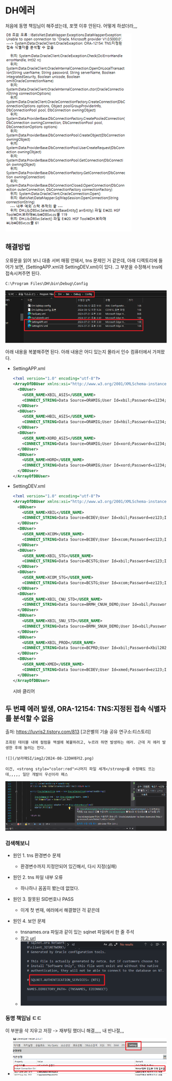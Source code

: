 


# DH에러
처음에 동명 책임님이 해주셨는데, 포맷 이후 안된다. 어떻게 하셨더라,,,

![alt text](/보라매SI/img2/240812_DH.png)



## 해결방법
오류문을 읽어 보니 대충 서버 매핑 안돼서, tns 문제인 거 같은데, 아래 디렉토리에 들어가 보면, (SettingAPP.xml과 SettingDEV.xml)이 있다. 그 부분을 수정해서 tns에 접속시켜주면 된다.
```
C:\Program Files\DH\bin\Debug\Config
```
![](/보라매SI/img2/2024-08-12DH에러수정1.png)

아래 내용을 복붙해주면 된다. 아래 내용은 어디 있는지 몰라서 인수 컴퓨터에서 가져왔다.

- SettingAPP.xml
    ```xml
    <?xml version="1.0" encoding="utf-8"?>
    <ArrayOfDBUser xmlns:xsi="http://www.w3.org/2001/XMLSchema-instance" xmlns:xsd="http://www.w3.org/2001/XMLSchema">
      <DBUser>
        <USER_NAME>XBIL_ASIS</USER_NAME>
        <CONNECT_STRING>Data Source=ORAMIG;User Id=xbil;Password=x1234;Integrated Security=no</CONNECT_STRING>
      </DBUser>
      <DBUser>
        <USER_NAME>HBIL_ASIS</USER_NAME>
        <CONNECT_STRING>Data Source=ORAMIG;User Id=hbil;Password=x1234;Integrated Security=no</CONNECT_STRING>
      </DBUser>
      <DBUser>
        <USER_NAME>XORD_ASIS</USER_NAME>
        <CONNECT_STRING>Data Source=ORAMIG;User Id=xord;Password=x1234;Integrated Security=no</CONNECT_STRING>
      </DBUser>
      <DBUser>
        <USER_NAME>HORD</USER_NAME>
        <CONNECT_STRING>Data Source=ORAMIG;User Id=xord;Password=x1234;Integrated Security=no</CONNECT_STRING>
      </DBUser>
    </ArrayOfDBUser>
    ```
- SettingDEV.xml
    ```xml
    <?xml version="1.0" encoding="utf-8"?>
    <ArrayOfDBUser xmlns:xsi="http://www.w3.org/2001/XMLSchema-instance" xmlns:xsd="http://www.w3.org/2001/XMLSchema">
      <DBUser>
        <USER_NAME>XBIL</USER_NAME>
        <CONNECT_STRING>Data Source=BCDEV;User Id=xbil;Password=ez123;Integrated Security=no</CONNECT_STRING>
      </DBUser>
      <DBUser>
        <USER_NAME>XCOM</USER_NAME>
        <CONNECT_STRING>Data Source=BCDEV;User Id=xcom;Password=ez123;Integrated Security=no</CONNECT_STRING>
      </DBUser>
      <DBUser>
        <USER_NAME>XBIL_STG</USER_NAME>
        <CONNECT_STRING>Data Source=BCSTG;User Id=xbil;Password=ez123;Integrated Security=no</CONNECT_STRING>
      </DBUser>
      <DBUser>
        <USER_NAME>XCOM_STG</USER_NAME>
        <CONNECT_STRING>Data Source=BCSTG;User Id=xcom;Password=ez123;Integrated Security=no</CONNECT_STRING>
      </DBUser>
      <DBUser>
        <USER_NAME>XBIL_CNU_STD</USER_NAME>
        <CONNECT_STRING>Data Source=BRMH_CNUH_DEMO;User Id=xbil;Password=ez123;Integrated Security=no</CONNECT_STRING>
      </DBUser>
      <DBUser>
        <USER_NAME>XBIL_SNU_STD</USER_NAME>
        <CONNECT_STRING>Data Source=BRMH_SNUH_DEMO;User Id=xbil;Password=ez123;Integrated Security=no</CONNECT_STRING>
      </DBUser>
      <DBUser>
        <USER_NAME>XBIL_PROD</USER_NAME>
        <CONNECT_STRING>Data Source=BCPRD;User Id=xbil;Password=Xbil2024!;Integrated Security=no</CONNECT_STRING>
      </DBUser>
      <DBUser>
        <USER_NAME>XMED</USER_NAME>
        <CONNECT_STRING>Data Source=BCDEV;User Id=xmed;Password=ez123;Integrated Security=no</CONNECT_STRING>
      </DBUser>
    </ArrayOfDBUser>

    ```


    시바 클리어


## 두 번쨰 에러 발생, ORA-12154: TNS:지정된 접속 식별자를 분석할 수 없음
출처: https://luvris2.tistory.com/813 [고은별의 기술 공유 연구소:티스토리]

    조회된 테이블 내에 컬럼을 엑셀에 복붙하려고, 누르려 하면 발생하는 에러. 근데 저 에러 발생한 후에 눌러는 진다.

    ![](/보라매SI/img2/2024-08-12DH에러2.png)

    이건, <strong style="color:red">나머지 파일 세개</strong>를 수정해도 뜨는데,,,,, 일단 개발이 우선이라 패스


  ![](/보라매SI/img2/2024-08-13DH에러1.png)
  


### 검색해보니
- 원인 1. tns 환경변수 문제
  - 환경변수까지 지정안되어 있긴해서, 다시 지정(실패)

- 원인 2. tns 파일 내부 오류
  - 하나하나 꼼꼼히 봤는데 없었다.

- 원인 3. 잘못된 SID번호나 PASS
  - 이게 첫 번재, 에러에서 해결했던 걱 같은데

- 원인 4. 보안 문제
  - tnsnames.ora 파일과 같이 있는 sqlnet 파일에서 한 줄 주석
  - [참고 url](https://m.blog.naver.com/whiteme7/110151847636)
  - ![](/보라매SI/img2/2024-08-13DH에러2.png)

### 동명 책임님 ㄷㄷ
이 부분을 삭 지우고 저장 -> 재부팅 했더니 해결,,,,, 내 반나절,,,

- ![](/보라매SI/img2/2024-08-13DH이번엔저장한다.png)